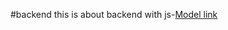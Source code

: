 #backend
this is about backend with js-[Model link](https://app.easer.io/workspace/YtPqZ1VogxGy1jzIDKzj?origin=share)